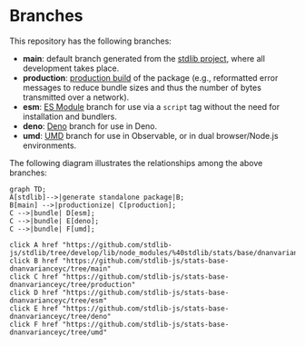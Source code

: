 <!--

@license Apache-2.0

Copyright (c) 2022 The Stdlib Authors.

Licensed under the Apache License, Version 2.0 (the "License");
you may not use this file except in compliance with the License.
You may obtain a copy of the License at

    http://www.apache.org/licenses/LICENSE-2.0

Unless required by applicable law or agreed to in writing, software
distributed under the License is distributed on an "AS IS" BASIS,
WITHOUT WARRANTIES OR CONDITIONS OF ANY KIND, either express or implied.
See the License for the specific language governing permissions and
limitations under the License.

-->

# Branches

This repository has the following branches:

-   **main**: default branch generated from the [stdlib project][stdlib-url], where all development takes place.
-   **production**: [production build][production-url] of the package (e.g., reformatted error messages to reduce bundle sizes and thus the number of bytes transmitted over a network).
-   **esm**: [ES Module][esm-url] branch for use via a `script` tag without the need for installation and bundlers.
-   **deno**: [Deno][deno-url] branch for use in Deno.
-   **umd**: [UMD][umd-url] branch for use in Observable, or in dual browser/Node.js environments.

The following diagram illustrates the relationships among the above branches:

```mermaid
graph TD;
A[stdlib]-->|generate standalone package|B;
B[main] -->|productionize| C[production];
C -->|bundle| D[esm];
C -->|bundle| E[deno];
C -->|bundle| F[umd];

click A href "https://github.com/stdlib-js/stdlib/tree/develop/lib/node_modules/%40stdlib/stats/base/dnanvarianceyc"
click B href "https://github.com/stdlib-js/stats-base-dnanvarianceyc/tree/main"
click C href "https://github.com/stdlib-js/stats-base-dnanvarianceyc/tree/production"
click D href "https://github.com/stdlib-js/stats-base-dnanvarianceyc/tree/esm"
click E href "https://github.com/stdlib-js/stats-base-dnanvarianceyc/tree/deno"
click F href "https://github.com/stdlib-js/stats-base-dnanvarianceyc/tree/umd"
```

[stdlib-url]: https://github.com/stdlib-js/stdlib/tree/develop/lib/node_modules/%40stdlib/stats/base/dnanvarianceyc
[production-url]: https://github.com/stdlib-js/stats-base-dnanvarianceyc/tree/production
[deno-url]: https://github.com/stdlib-js/stats-base-dnanvarianceyc/tree/deno
[umd-url]: https://github.com/stdlib-js/stats-base-dnanvarianceyc/tree/umd
[esm-url]: https://github.com/stdlib-js/stats-base-dnanvarianceyc/tree/esm